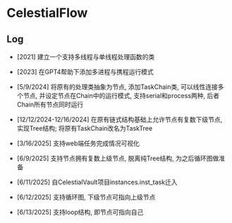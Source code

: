 # CelestialFlow

## Log

- [2021] 建立一个支持多线程与单线程处理函数的类

- [2023] 在GPT4帮助下添加多进程与携程运行模式 

- [5/9/2024] 将原有的处理类抽象为节点, 添加TaskChain类, 可以线性连接多个节点, 并设定节点在Chain中的运行模式, 支持serial和process两种, 后者Chain所有节点同时运行

- [12/12/2024-12/16/2024] 在原有链式结构基础上允许节点有复数下级节点, 实现Tree结构; 将原有TaskChain改名为TaskTree

- [3/16/2025] 支持web端任务完成情况可视化

- [6/9/2025] 支持节点拥有复数上级节点, 脱离纯Tree结构, 为之后循环图做准备

- [6/11/2025] 自CelestialVault项目instances.inst_task迁入

- [6/12/2025] 支持循环图, 下级节点可指向上级节点

- [6/13/2025] 支持loop结构, 即节点可指向自己

